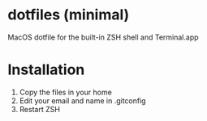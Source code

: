 # dotfiles (minimal)

MacOS dotfile for the built-in ZSH shell and Terminal.app

# Installation
1) Copy the files in your home 
2) Edit your email and name in .gitconfig
3) Restart ZSH
